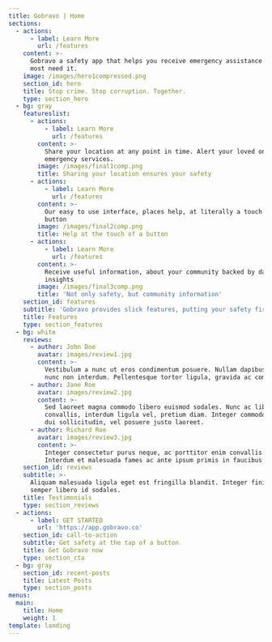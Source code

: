```yaml
---
title: Gobravo | Home
sections:
  - actions:
      - label: Learn More
        url: /features
    content: >-
      Gobravo a safety app that helps you receive emergency assistance when you
      most need it.
    image: /images/hero1compressed.png
    section_id: hero
    title: Stop crime. Stop corruption. Together.
    type: section_hero
  - bg: gray
    featureslist:
      - actions:
          - label: Learn More
            url: /features
        content: >-
          Share your location at any point in time. Alert your loved ones and
          emergency services.
        image: /images/final1comp.png
        title: Sharing your location ensures your safety
      - actions:
          - label: Learn More
            url: /features
        content: >-
          Our easy to use interface, places help, at literally a touch of a
          button
        image: /images/final2comp.png
        title: Help at the touch of a button
      - actions:
          - label: Learn More
            url: /features
        content: >-
          Receive useful information, about your community backed by data and
          insights
        image: /images/final3comp.png
        title: 'Not only safety, but community information'
    section_id: features
    subtitle: 'Gobravo provides slick features, putting your safety first.'
    title: Features
    type: section_features
  - bg: white
    reviews:
      - author: John Doe
        avatar: images/review1.jpg
        content: >-
          Vestibulum a nunc ut eros condimentum posuere. Nullam dapibus quis
          nunc non interdum. Pellentesque tortor ligula, gravida ac commodo eu.
      - author: Jane Roe
        avatar: images/review2.jpg
        content: >-
          Sed laoreet magna commodo libero euismod sodales. Nunc ac libero
          convallis, interdum ligula vel, pretium diam. Integer commodo sem at
          dui sollicitudin, vel posuere justo laoreet.
      - author: Richard Roe
        avatar: images/review3.jpg
        content: >-
          Integer consectetur purus neque, ac porttitor enim convallis vitae.
          Interdum et malesuada fames ac ante ipsum primis in faucibus.
    section_id: reviews
    subtitle: >-
      Aliquam malesuada ligula eget est fringilla blandit. Integer finibus
      semper libero id sodales. 
    title: Testimonials
    type: section_reviews
  - actions:
      - label: GET STARTED
        url: 'https://app.gobravo.co'
    section_id: call-to-action
    subtitle: Get safety at the tap of a button
    title: Get Gobravo now
    type: section_cta
  - bg: gray
    section_id: recent-posts
    title: Latest Posts
    type: section_posts
menus:
  main:
    title: Home
    weight: 1
template: landing
---
```


